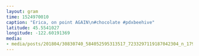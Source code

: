 ```yaml
---
layout: gram
time: 1524970010
caption: "Erica, on point AGAIN\n#chocolate #pdxbeehive"
latitude: 45.5541027
longitude: -122.60191369
media:
- media/posts/201804/30830740_584052595313517_7233297119187042304_n_17925562723127179.jpg
---
```

